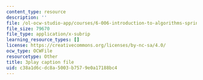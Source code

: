 ```yaml
---
content_type: resource
description: ''
file: /ol-ocw-studio-app/courses/6-006-introduction-to-algorithms-spring-2020/c38a1d6cdc8a5003b7579e0a17188bc4_r4-cftqTcdI.vtt
file_size: 79670
file_type: application/x-subrip
learning_resource_types: []
license: https://creativecommons.org/licenses/by-nc-sa/4.0/
ocw_type: OCWFile
resourcetype: Other
title: 3play caption file
uid: c38a1d6c-dc8a-5003-b757-9e0a17188bc4
---
```

